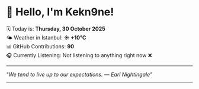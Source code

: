 # 👋 Hello, I'm Kekn9ne!

🗓️ Today is: **Thursday, 30 October 2025**  
🌤️ Weather in Istanbul: **☀️   +10°C**  
📊 GitHub Contributions: **90**  
🎧 Currently Listening: Not listening to anything right now ❌

---

_"We tend to live up to our expectations. — *Earl Nightingale*"_

---
